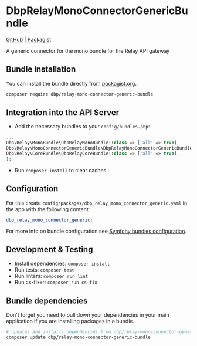# DbpRelayMonoConnectorGenericBundle

[GitHub](https://github.com/digital-blueprint/relay-mono-connector-generic-bundle) |
[Packagist](https://packagist.org/packages/dbp/relay-mono-connector-generic-bundle)

A generic connector for the mono bundle for the Relay API gateway

## Bundle installation

You can install the bundle directly from [packagist.org](https://packagist.org/packages/dbp/relay-mono-connector-generic-bundle).

```bash
composer require dbp/relay-mono-connector-generic-bundle
```

## Integration into the API Server

* Add the necessary bundles to your `config/bundles.php`:

```php
...
Dbp\Relay\MonoBundle\DbpRelayMonoBundle::class => ['all' => true],
Dbp\Relay\MonoConnectorGenericBundle\DbpRelayMonoConnectorGenericBundle::class => ['all' => true],
Dbp\Relay\CoreBundle\DbpRelayCoreBundle::class => ['all' => true],
];
```

* Run `composer install` to clear caches

## Configuration

For this create `config/packages/dbp_relay_mono_connector_generic.yaml` in the app with the following
content:

```yaml
dbp_relay_mono_connector_generic:
```

For more info on bundle configuration see [Symfony bundles configuration](https://symfony.com/doc/current/bundles/configuration.html).

## Development & Testing

* Install dependencies: `composer install`
* Run tests: `composer test`
* Run linters: `composer run lint`
* Run cs-fixer: `composer run cs-fix`

## Bundle dependencies

Don't forget you need to pull down your dependencies in your main application if you are installing packages in a bundle.

```bash
# updates and installs dependencies from dbp/relay-mono-connector-generic-bundle
composer update dbp/relay-mono-connector-generic-bundle
```
